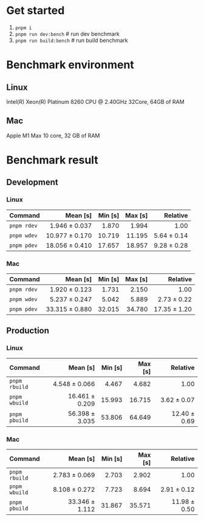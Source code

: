 # Get started
1. `pnpm i`
2. `pnpm run dev:bench` # run dev benchmark
3. `pnpm run build:bench` # run build benchmark



<!---benchStart-->
# Benchmark environment
## Linux
Intel(R) Xeon(R) Platinum 8260 CPU @ 2.40GHz 32Core, 64GB of RAM
## Mac
Apple M1 Max 10 core, 32 GB of RAM

# Benchmark result

## Development 

### Linux 
| Command | Mean [s] | Min [s] | Max [s] | Relative |
|:---|---:|---:|---:|---:|
| `pnpm rdev` | 1.946 ± 0.037 | 1.870 | 1.994 | 1.00 |
| `pnpm wdev` | 10.977 ± 0.170 | 10.719 | 11.195 | 5.64 ± 0.14 |
| `pnpm pdev` | 18.056 ± 0.410 | 17.657 | 18.957 | 9.28 ± 0.28 |


### Mac
| Command | Mean [s] | Min [s] | Max [s] | Relative |
|:---|---:|---:|---:|---:|
| `pnpm rdev` | 1.920 ± 0.123 | 1.731 | 2.150 | 1.00 |
| `pnpm wdev` | 5.237 ± 0.247 | 5.042 | 5.889 | 2.73 ± 0.22 |
| `pnpm pdev` | 33.315 ± 0.880 | 32.015 | 34.780 | 17.35 ± 1.20 |


## Production

### Linux 
| Command | Mean [s] | Min [s] | Max [s] | Relative |
|:---|---:|---:|---:|---:|
| `pnpm rbuild` | 4.548 ± 0.066 | 4.467 | 4.682 | 1.00 |
| `pnpm wbuild` | 16.461 ± 0.209 | 15.993 | 16.715 | 3.62 ± 0.07 |
| `pnpm pbuild` | 56.398 ± 3.035 | 53.806 | 64.649 | 12.40 ± 0.69 |


### Mac
| Command | Mean [s] | Min [s] | Max [s] | Relative |
|:---|---:|---:|---:|---:|
| `pnpm rbuild` | 2.783 ± 0.069 | 2.703 | 2.902 | 1.00 |
| `pnpm wbuild` | 8.108 ± 0.272 | 7.723 | 8.694 | 2.91 ± 0.12 |
| `pnpm pbuild` | 33.346 ± 1.112 | 31.867 | 35.571 | 11.98 ± 0.50 |

<!---benchEnd-->
	
	
	